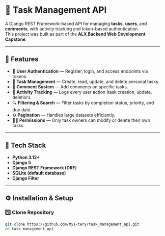 # 🧠 Task Management API

A Django REST Framework-based API for managing **tasks**, **users**, and **comments**, with activity tracking and token-based authentication.  
This project was built as part of the **ALX Backend Web Development Capstone**.

---

## 🚀 Features

- 🔐 **User Authentication** — Register, login, and access endpoints via tokens.
- 🧾 **Task Management** — Create, read, update, and delete personal tasks.
- 💬 **Comment System** — Add comments on specific tasks.
- 🧩 **Activity Tracking** — Logs every user action (task creation, update, deletion).
- 🔍 **Filtering & Search** — Filter tasks by completion status, priority, and due date.
- ⚙️ **Pagination** — Handles large datasets efficiently.
- 🧑‍💻 **Permissions** — Only task owners can modify or delete their own tasks.

---

## 🧩 Tech Stack

- **Python 3.12+**
- **Django 5**
- **Django REST Framework (DRF)**
- **SQLite (default database)**
- **Django Filter**

---

## ⚙️ Installation & Setup

### 1️⃣ Clone Repository

```bash
git clone https://github.com/Mys-tery/task_management_api.git
cd task_management_api
```
